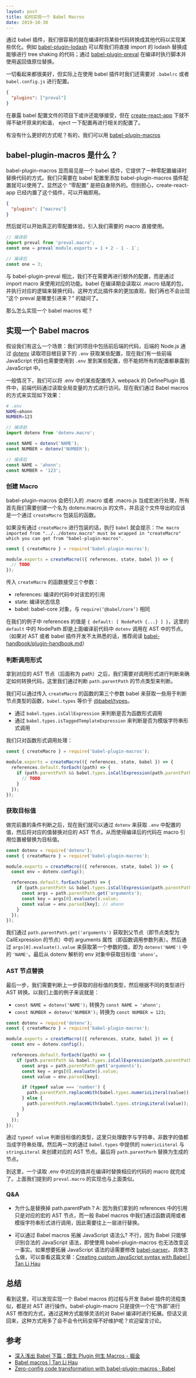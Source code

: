 ```yaml
---
layout: post
title: 如何实现一个 Babel Macros
date: 2019-10-30
---
```


通过 babel 插件，我们很容易的就在编译时将某些代码转换成其他代码以实现某些优化。例如 [babel-plugin-lodash](https://github.com/lodash/babel-plugin-lodash) 可以帮我们将直接 import 的 lodash 替换成能够进行 tree shaking 的代码；通过 [babel-plugin-preval](https://github.com/kentcdodds/babel-plugin-preval) 在编译时执行脚本并使用返回值原位替换。

一切看起来都很美好，但实际上在使用 babel 插件时我们还需要对 `.babelrc` 或者 `babel.config.js` 进行配置。

```json
{
  "plugins": ["preval"]
}
```

在暴露 babel 配置文件的项目下或许还能够接受，但在 [create-react-app](https://github.com/facebook/create-react-app) 下就不得不破坏原来的和谐， eject 一下配置再进行相关的配置了。

有没有什么更好的方式呢？有的，我们可以用 [babel-plugin-macros](https://github.com/kentcdodds/babel-plugin-macros)

## babel-plugin-macros 是什么？

babel-plugin-macros 显而易见是一个 babel 插件，它提供了一种零配置编译时替换代码的方式。我们只需要在 babel 配置里添加 babel-plugin-macros 插件配置就可以使用了。显然这个 “零配置” 是把自身除外的。但别担心，create-react-app 已经内置了这个插件，可以开箱即用。

```json
{
  "plugins": ["macros"]
}
```

然后就可以开始真正的零配置体验，引入我们需要的 macro 直接使用。

```js
// 编译前
import preval from 'preval.macro';
const one = preval`module.exports = 1 + 2 - 1 - 1`;

// 编译后
const one = 3;
```

与 babel-plugin-preval 相比，我们不在需要再进行额外的配置，而是通过 import macro 来使用对应的功能。babel 在编译期会读取以 .macro 结尾的包，并执行对应的逻辑来替换代码，这种方式比插件来的更加直观，我们再也不会出现 “这个 preval 是哪里引进来？” 的疑问了。

那么怎么实现一个 babel macros 呢？

## 实现一个 Babel macros

假设我们有这么一个场景：我们的项目中包括前后端的代码，后端的 Node.js 通过 [dotenv](https://www.npmjs.com/package/dotenv) 读取项目根目录下的 `.env` 获取某些配置，现在我们有一些前端 JavaScript 代码也需要使用到 `.env` 里到某些配置，但不能把所有的配置都暴露到 JavaScript 中。

一般情况下，我们可以将 .env 中的某些配置传入 webpack 的 DefinePlugin 插件中，前端代码通过读取全局变量的方式进行访问。现在我们通过 Babel macros 的方式来实现如下效果：

```sh
# .env
NAME=ahonn
NUMBER=123
```

```js
// 编译前
import dotenv from 'dotenv.macro';

const NAME = dotenv('NAME');
const NUMBER = dotenv('NUMBER');

// 编译后
const NAME = 'ahonn';
const NUMBER = '123';
```

### 创建 Macro

babel-plugin-macros 会把引入的 .macro 或者 .macro.js 当成宏进行处理，所有首先我们需要创建一个名为 dotenv.macro.js 的文件，并且这个文件导出的应该是一个通过 `createMacro` 包装后的函数。

如果没有通过 `createMacro` 进行包装的话，执行 `babel` 就会提示：`The macro imported from "../../dotenv.macro" must be wrapped in "createMacro" which you can get from "babel-plugin-macros".`

```js
const { createMacro } = require('babel-plugin-macros');

module.exports = createMacro(({ references, state, babel }) => {
  // TODO
});
```

传入 `createMacro` 的函数接受三个参数：

- references: 编译的代码中对该宏的引用
- state: 编译状态信息
- babel: babel-core 对象，与 `require(‘@babel/core’)` 相同

在我们的例子中 references 的值是 `{ default: [ NodePath {...} ] }`，这里的 `default` 中的 NodePath 即是上面编译前代码中 `dotenv` 调用在 AST 中的节点。
（如果对 AST 或者 babel 插件开发不太熟悉的话，推荐阅读 [babel-handbook/plugin-handbook.md](https://github.com/jamiebuilds/babel-handbook/blob/master/translations/en/plugin-handbook.md)）

### 判断调用形式

拿到对应的 AST 节点（后面称为 path）之后，我们需要对调用形式进行判断来确定如何转换代码，这里我们通过判断 `path.parentPath` 的节点类型来判断。

我们可以通过传入 `createMacro` 的函数的第三个参数 babel 来获取一些用于判断节点类型的函数，`babel.types` 等价于 [@babel/types](https://babeljs.io/docs/en/babel-types)。

- 通过 `babel.types.isCallExpression` 来判断是否为函数形式调用
- 通过 `babel.types.isTaggedTemplateExpression` 来判断是否为模版字符串形式调用

我们只对函数形式调用处理：

```js
const { createMacro } = require('babel-plugin-macros');

module.exports = createMacro(({ references, state, babel }) => {
  references.default.forEach((path) => {
    if (path.parentPath && babel.types.isCallExpression(path.parentPath)) {
      // TODO
    }
  });
});
```

### 获取目标值

做完前置的条件判断之后，现在我们就可以通过 `dotenv` 来获取 `.env` 中配置的值，然后将对应的值替换对应的 AST 节点，从而使得编译后的代码在 macro 引用位置被替换为目标值。

```js
const dotenv = require('dotenv');
const { createMacro } = require('babel-plugin-macros');

module.exports = createMacro(({ references, state, babel }) => {
  const env = dotenv.config();

  references.default.forEach((path) => {
    if (path.parentPath && babel.types.isCallExpression(path.parentPath)) {
      const args = path.parentPath.get('arguments');
      const key = args[0].evaluate().value;
      const value = env.parsed[key]; // ahonn
    }
  });
});
```

我们通过 `path.parentPath.get('arguments')` 获取到父节点（即节点类型为 CallExpression 的节点）中的 arguments 属性（即函数调用参数列表）。然后通过 `args[0].evaluate().value` 来获取第一个参数的值，即为 `dotenv('NAME')` 中的 `'NAME'`。最后从 dotenv 解析的 env 对象中获取目标值 `'ahonn'`。

### AST 节点替换

最后一步，我们需要判断上一步获取的目标值的类型，然后根据不同的类型进行 AST 转换。以我们上面的例子来说就是：

- `const NAME = dotenv('NAME');` 转换为 `const NAME = 'ahonn';`
- `const NUMBER = dotenv('NUMBER');` 转换为 `const NUMBER = 123;`

```js
const dotenv = require('dotenv');
const { createMacro } = require('babel-plugin-macros');

module.exports = createMacro(({ references, state, babel }) => {
  const env = dotenv.config();

  references.default.forEach((path) => {
    if (path.parentPath && babel.types.isCallExpression(path.parentPath)) {
      const args = path.parentPath.get('arguments');
      const key = args[0].evaluate().value;
      const value = env.parsed[key];

      if (typeof value === 'number') {
        path.parentPath.replaceWith(babel.types.numericLiteral(value));
      } else {
        path.parentPath.replaceWith(babel.types.stringLiteral(value));
      }
    }
  });
});
```

通过 `typeof value` 判断目标值的类型，这里只处理数字与字符串，非数字的值都当成字符串处理。然后再一次的通过 `babel.types` 中提供的 `numericLiteral` 与 `stringLiteral` 来创建对应的 AST 节点。最后将 `path.parentParh` 替换为生成的节点。

到这里，一个读取 .env 中对应的值并在编译时替换相应的代码的 macro 就完成了。上面我们提到的 `preval.macro` 的实现也与上面类似。

### Q&A

- 为什么是替换掉 path.parentPath ?
  A: 因为我们拿到的 references 中的引用只是对应的宏的 AST 节点，而一般 Babel macros 中我们通过函数调用或者模版字符串形式进行调用，因此需要往上一层进行替换。

- 可以通过 Babel macros 拓展 JavaScript 语法么?
  不行，因为 Babel 只能够识别合法的 JavaScript 语法，即使使用 babel-plugin-macros 也无法改变这一事实。如果想要拓展 JavaScript 语法的话需要修改 [babel-parser](https://github.com/babel/babel/tree/master/packages/babel-parser)。具体怎么做，可以查看这篇文章：[Creating custom JavaScript syntax with Babel | Tan Li Hau](https://lihautan.com/creating-custom-javascript-syntax-with-babel/)

## 总结

看到这里，可以发现实现一个 Babel macros 的过程与开发 Babel 插件的流程类似，都是对 AST 进行操作。babel-plugin-macro 只是提供一个在“外部”进行 AST 修改的方式，通过这种方式能够灵活的对 Babel 编译时进行拓展。但话又说回来，这种方式用多了会不会令代码变得不好维护呢？欢迎留言讨论。

## 参考

- [深入浅出 Babel 下篇：既生 Plugin 何生 Macros - 掘金](https://juejin.im/post/5da12397e51d4578364f6ffa#heading-5)
- [Babel macros | Tan Li Hau](https://lihautan.com/babel-macros/)
- [Zero-config code transformation with babel-plugin-macros · Babel](https://babeljs.io/blog/2017/09/11/zero-config-with-babel-macros)
